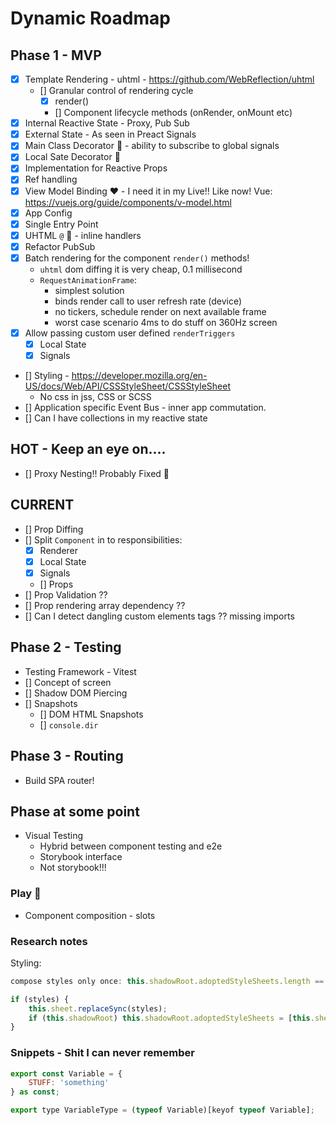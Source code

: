 # Dynamic Roadmap

## Phase 1 - MVP

-   [x] Template Rendering - uhtml - https://github.com/WebReflection/uhtml
    -   [] Granular control of rendering cycle
        -   [x] render()
        -   [] Component lifecycle methods (onRender, onMount etc)
-   [x] Internal Reactive State - Proxy, Pub Sub
-   [x] External State - As seen in Preact Signals
-   [x] Main Class Decorator 🎨 - ability to subscribe to global signals
-   [x] Local Sate Decorator 🎨
-   [x] Implementation for Reactive Props
-   [x] Ref handling
-   [x] View Model Binding ❤️ - I need it in my Live!! Like now! Vue: https://vuejs.org/guide/components/v-model.html
-   [x] App Config
-   [x] Single Entry Point
-   [x] UHTML `@` 👀 - inline handlers
-   [x] Refactor PubSub
-   [x] Batch rendering for the component `render()` methods!
    -   `uhtml` dom diffing it is very cheap, 0.1 millisecond
    -   `RequestAnimationFrame`:
        -   simplest solution
        -   binds render call to user refresh rate (device)
        -   no tickers, schedule render on next available frame
        -   worst case scenario 4ms to do stuff on 360Hz screen
-   [x] Allow passing custom user defined `renderTriggers`
    -   [x] Local State
    -   [x] Signals
-   [] Styling - https://developer.mozilla.org/en-US/docs/Web/API/CSSStyleSheet/CSSStyleSheet
    -   No css in jss, CSS or SCSS
-   [] Application specific Event Bus - inner app commutation.
-   [] Can I have collections in my reactive state

## HOT - Keep an eye on....

-   [] Proxy Nesting!! Probably Fixed 👀

## CURRENT

-   [] Prop Diffing
-   [] Split `Component` in to responsibilities:
    -   [x] Renderer
    -   [x] Local State
    -   [x] Signals
    -   [] Props
-   [] Prop Validation ??
-   [] Prop rendering array dependency ??
-   [] Can I detect dangling custom elements tags ?? missing imports

## Phase 2 - Testing

-   Testing Framework - Vitest
-   [] Concept of screen
-   [] Shadow DOM Piercing
-   [] Snapshots
    -   [] DOM HTML Snapshots
    -   [] `console.dir`

## Phase 3 - Routing

-   Build SPA router!

## Phase at some point

-   Visual Testing
    -   Hybrid between component testing and e2e
    -   Storybook interface
    -   Not storybook!!!

### Play 🎉

-   Component composition - slots

### Research notes

Styling:

```js
compose styles only once: this.shadowRoot.adoptedStyleSheets.length == 0
```

```js
if (styles) {
    this.sheet.replaceSync(styles);
    if (this.shadowRoot) this.shadowRoot.adoptedStyleSheets = [this.sheet];
}
```

### Snippets - Shit I can never remember

```js
export const Variable = {
    STUFF: 'something'
} as const;

export type VariableType = (typeof Variable)[keyof typeof Variable];
```
